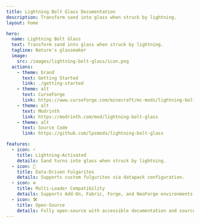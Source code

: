 ```yaml
---
title: Lightning Bolt Glass Documentation
description: Transform sand into glass when struck by lightning.
layout: home

hero:
  name: Lightning Bolt Glass
  text: Transform sand into glass when struck by lightning.
  tagline: Nature's glassmaker
  image:
    src: /images/lightning-bolt-glass/icon.png
  actions:
    - theme: brand
      text: Getting Started
      link: ./getting-started
    - theme: alt
      text: CurseForge
      link: https://www.curseforge.com/minecraft/mc-mods/lightning-bolt-glass
    - theme: alt
      text: Modrinth
      link: https://modrinth.com/mod/lightning-bolt-glass
    - theme: alt
      text: Source Code
      link: https://github.com/lpsmods/lightning-bolt-glass

features:
  - icon: ⚡
    title: Lightning-Activated
    details: Sand turns into glass when struck by lightning.
  - icon: 🧪
    title: Data-Driven Fulgarites
    details: Supports custom fulgurites via datapack configuration.
  - icon: ⚙️
    title: Multi-Loader Compatibility
    details: Supports Add-On, Fabric, Forge, and NeoForge environments.
  - icon: 🛠️
    title: Open-Source
    details: Fully open-source with accessible documentation and source code.
---
```


